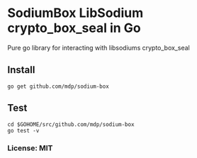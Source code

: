 # SodiumBox LibSodium crypto_box_seal in Go

Pure go library for interacting with libsodiums crypto_box_seal

## Install

`go get github.com/mdp/sodium-box`

## Test

```
cd $GOHOME/src/github.com/mdp/sodium-box
go test -v
```

### License: MIT


